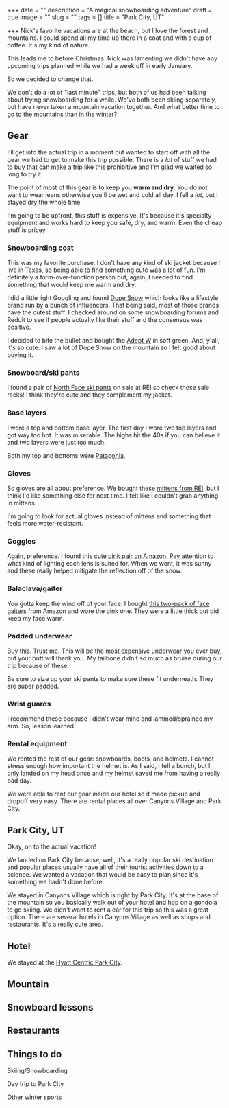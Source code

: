 +++
date = ""
description = "A magical snowboarding adventure"
draft = true
image = ""
slug = ""
tags = []
title = "Park City, UT"

+++
Nick's favorite vacations are at the beach, but I love the forest and mountains. I could spend all my time up there in a coat and with a cup of coffee. It's my kind of nature.

This leads me to before Christmas. Nick was lamenting we didn't have any upcoming trips planned while we had a week off in early January.

So we decided to change that.

We don't do a lot of "last minute" trips, but both of us had been talking about trying snowboarding for a while. We've both been skiing separately, but have never taken a mountain vacation together. And what better time to go to the mountains than in the winter?

## Gear

I'll get into the actual trip in a moment but wanted to start off with all the gear we had to get to make this trip possible. There is a _lot_ of stuff we had to buy that can make a trip like this prohibitive and I'm glad we waited so long to try it.

The point of most of this gear is to keep you **warm and dry**. You do not want to wear jeans otherwise you'll be wet and cold all day. I fell a _lot_, but I stayed dry the whole time.

I'm going to be upfront, this stuff is expensive. It's because it's specialty equipment and works hard to keep you safe, dry, and warm. Even the cheap stuff is pricey.

### Snowboarding coat

This was my favorite purchase. I don't have any kind of ski jacket because I live in Texas, so being able to find something cute was a lot of fun. I'm definitely a form-over-function person but, again, I needed to find something that would keep me warm and dry.

I did a little light Googling and found [Dope Snow](https://www.dopesnow.com/) which looks like a lifestyle brand run by a bunch of influencers. That being said, most of those brands have the cutest stuff. I checked around on some snowboarding forums and Reddit to see if people actually like their stuff and the consensus was positive.

I decided to bite the bullet and bought the [Adept W](https://www.dopesnow.com/adept-w-snowboard-jacket-women-soft-green) in soft green. And, y'all, it's so cute. I saw a lot of Dope Snow on the mountain so I felt good about buying it.

### Snowboard/ski pants

I found a pair of [North Face ski pants](https://www.rei.com/product/194944/the-north-face-freedom-insulated-snow-pants-womens-short-sizes) on sale at REI so check those sale racks! I think they're cute and they complement my jacket.

### Base layers

I wore a top and bottom base layer. The first day I wore two top layers and got way too hot. It was miserable. The highs hit the 40s if you can believe it and two layers were just too much.

Both my top and bottoms were [Patagonia](https://www.patagonia.com/shop/womens-baselayers).

### Gloves

So gloves are all about preference. We bought these [mittens from REI](https://www.rei.com/product/177846/rei-co-op-guide-insulated-mittens), but I think I'd like something else for next time. I felt like I couldn't grab anything in mittens.

I'm going to look for actual gloves instead of mittens and something that feels more water-resistant.

### Goggles

Again, preference. I found this [cute pink pair on Amazon](https://www.amazon.com/dp/B0B8G8SM3R?ref=ppx_yo2ov_dt_b_product_details&th=1). Pay attention to what kind of lighting each lens is suited for. When we went, it was sunny and these really helped mitigate the reflection off of the snow.

### Balaclava/gaiter

You gotta keep the wind off of your face. I bought [this two-pack of face gaiters](https://www.amazon.com/dp/B08M99BJV1?ref=ppx_yo2ov_dt_b_product_details&th=1) from Amazon and wore the pink one. They were a little thick but did keep my face warm.

### Padded underwear

Buy this. Trust me. This will be the [most expensive underwear](https://www.amazon.com/dp/B0059CWT3U?ref=ppx_yo2ov_dt_b_product_details&th=1&psc=1) you ever buy, but your butt will thank you. My tailbone didn't so much as bruise during our trip because of these.

Be sure to size up your ski pants to make sure these fit underneath. They are super padded.

### Wrist guards

I recommend these because I didn't wear mine and jammed/sprained my arm. So, lesson learned.

### Rental equipment

We rented the rest of our gear: snowboards, boots, and helmets. I cannot stress enough how important the helmet is. As I said, I fell a bunch, but I only landed on my head once and my helmet saved me from having a really bad day.

We were able to rent our gear inside our hotel so it made pickup and dropoff very easy. There are rental places all over Canyons Village and Park City.

## Park City, UT

Okay, on to the actual vacation!

We landed on Park City because, well, it's a really popular ski destination and popular places usually have all of their tourist activities down to a science. We wanted a vacation that would be easy to plan since it's something we hadn't done before.

We stayed in Canyons Village which is right by Park City. It's at the base of the mountain so you basically walk out of your hotel and hop on a gondola to go skiing. We didn't want to rent a car for this trip so this was a great option. There are several hotels in Canyons Village as well as shops and restaurants. It's a really cute area.

## Hotel

We stayed at the [Hyatt Centric Park City](https://www.hyatt.com/en-US/hotel/utah/hyatt-centric-park-city/slcpc?src=corp_lclb_gmb_seo_slcpc).

## Mountain

## Snowboard lessons

## Restaurants

## Things to do

Skiing/Snowboarding

Day trip to Park City

Other winter sports
